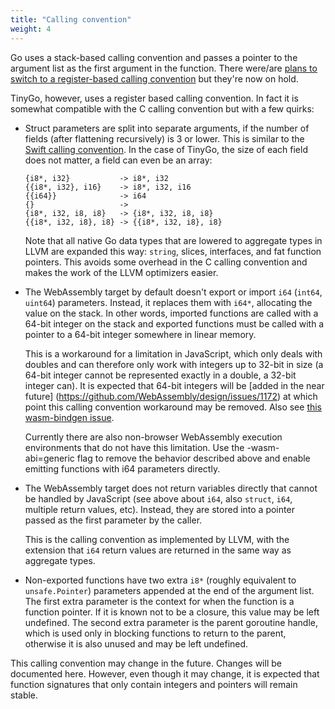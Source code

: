 ```yaml
---
title: "Calling convention"
weight: 4
---
```


Go uses a stack-based calling convention and passes a pointer to the argument list as the first argument in the function. There were/are [plans to switch to a register-based calling convention](https://github.com/golang/go/issues/18597) but they're now on hold.

TinyGo, however, uses a register based calling convention. In fact it is somewhat compatible with the C calling convention but with a few quirks:

  * Struct parameters are split into separate arguments, if the number of fields (after flattening recursively) is 3 or lower. This is similar to the [Swift calling convention](https://github.com/apple/swift/blob/master/docs/CallingConvention.rst#physical-conventions). In the case of TinyGo, the size of each field does not matter, a field can even be an array:

        {i8*, i32}           -> i8*, i32
        {{i8*, i32}, i16}    -> i8*, i32, i16
        {{i64}}              -> i64
        {}                   ->
        {i8*, i32, i8, i8}   -> {i8*, i32, i8, i8}
        {{i8*, i32, i8}, i8} -> {{i8*, i32, i8}, i8}

    Note that all native Go data types that are lowered to aggregate types in LLVM are expanded this way: `string`, slices, interfaces, and fat function pointers. This avoids some overhead in the C calling convention and makes the work of the LLVM optimizers easier.

  * The WebAssembly target by default doesn't export or import `i64` (`int64`, `uint64`) parameters. Instead, it replaces them with `i64*`, allocating the value on the stack. In other words, imported functions are called with a 64-bit integer on the stack and exported functions must be called with a pointer to a 64-bit integer somewhere in linear memory.

    This is a workaround for a limitation in JavaScript, which only deals with doubles and can therefore only work with integers up to 32-bit in size (a 64-bit integer cannot be represented exactly in a double, a 32-bit integer can). It is expected that 64-bit integers will be [added in the near future] (https://github.com/WebAssembly/design/issues/1172) at which point this calling convention workaround may be removed. Also see [this wasm-bindgen issue](https://github.com/rustwasm/wasm-bindgen/issues/35).

    Currently there are also non-browser WebAssembly execution environments that do not have this limitation. Use the -wasm-abi=generic flag to remove the behavior described above and enable emitting functions with i64 parameters directly.

  * The WebAssembly target does not return variables directly that cannot be handled by JavaScript (see above about `i64`, also `struct`, `i64`, multiple return values, etc). Instead, they are stored into a pointer passed as the first parameter by the caller.

    This is the calling convention as implemented by LLVM, with the extension that `i64` return values are returned in the same way as aggregate types.

  * Non-exported functions have two extra `i8*` (roughly equivalent to
    `unsafe.Pointer`) parameters appended at the end of the argument list. The
    first extra parameter is the context for when the function is a function
    pointer. If it is known not to be a closure, this value may be left
    undefined. The second extra parameter is the parent goroutine handle, which
    is used only in blocking functions to return to the parent, otherwise it is
    also unused and may be left undefined.

This calling convention may change in the future. Changes will be documented here. However, even though it may change, it is expected that function signatures that only contain integers and pointers will remain stable.
